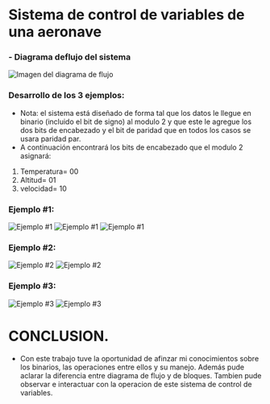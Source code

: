 # Sistema de control de variables de una aeronave

### - Diagrama deflujo del sistema
![Imagen del diagrama de flujo](Diagramadeflujo.jpeg)

### Desarrollo de los 3 ejemplos:
- Nota: el sistema está diseñado de forma tal que los datos le llegue en binario (incluido el bit de signo) al modulo 2 y que este le agregue los dos bits de encabezado y el bit de paridad que en todos los casos se usara paridad par.
- A continuación encontrará los bits de encabezado que el modulo 2 asignará:
1. Temperatura= 00
2. Altitud= 01
3. velocidad= 10

### Ejemplo #1:
![Ejemplo #1](Ejemplo1.jpeg)
![Ejemplo #1](1.2.jpeg)
![Ejemplo #1](a.jpeg)

### Ejemplo #2: 
![Ejemplo #2](2.jpeg)
![Ejemplo #2](2.1.jpeg)

### Ejemplo #3:
![Ejemplo #3](3.jpeg)
![Ejemplo #3](3.1.jpeg)

# CONCLUSION.
- Con este trabajo tuve la oportunidad de afinzar mi conocimientos sobre los binarios, las operaciones entre ellos y su manejo. Además pude aclarar la diferencia entre diagrama de flujo y de bloques. Tambien pude observar e interactuar con la operacion de este sistema de control de variables. 